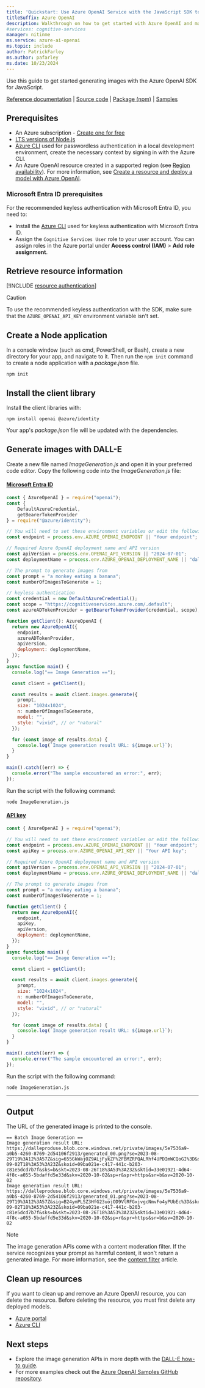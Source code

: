 ```yaml
---
title: 'Quickstart: Use Azure OpenAI Service with the JavaScript SDK to generate images'
titleSuffix: Azure OpenAI
description: Walkthrough on how to get started with Azure OpenAI and make your first image generation call with the JavaScript SDK. 
#services: cognitive-services
manager: nitinme
ms.service: azure-ai-openai
ms.topic: include
author: PatrickFarley
ms.author: pafarley
ms.date: 10/23/2024
---
```


Use this guide to get started generating images with the Azure OpenAI SDK for JavaScript.

[Reference documentation](https://platform.openai.com/docs/api-reference/images/create) | [Source code](https://github.com/openai/openai-node) | [Package (npm)](https://www.npmjs.com/package/openai) | [Samples](https://github.com/Azure/azure-sdk-for-js/tree/main/sdk/openai/openai/samples)

## Prerequisites

- An Azure subscription - [Create one for free](https://azure.microsoft.com/free/cognitive-services?azure-portal=true)
- [LTS versions of Node.js](https://github.com/nodejs/release#release-schedule)
- [Azure CLI](/cli/azure/install-azure-cli) used for passwordless authentication in a local development environment, create the necessary context by signing in with the Azure CLI.
- An Azure OpenAI resource created in a supported region (see [Region availability](/azure/ai-services/openai/concepts/models#model-summary-table-and-region-availability)). For more information, see [Create a resource and deploy a model with Azure OpenAI](../how-to/create-resource.md).

### Microsoft Entra ID prerequisites

For the recommended keyless authentication with Microsoft Entra ID, you need to:
- Install the [Azure CLI](/cli/azure/install-azure-cli) used for keyless authentication with Microsoft Entra ID.
- Assign the `Cognitive Services User` role to your user account. You can assign roles in the Azure portal under **Access control (IAM)** > **Add role assignment**.

## Retrieve resource information

[!INCLUDE [resource authentication](resource-authentication.md)]

> [!CAUTION]
> To use the recommended keyless authentication with the SDK, make sure that the `AZURE_OPENAI_API_KEY` environment variable isn't set. 

## Create a Node application

In a console window (such as cmd, PowerShell, or Bash), create a new directory for your app, and navigate to it. Then run the `npm init` command to create a node application with a _package.json_ file.

```console
npm init
```

## Install the client library

Install the client libraries with:

```console
npm install openai @azure/identity
```

Your app's _package.json_ file will be updated with the dependencies.

## Generate images with DALL-E

Create a new file named _ImageGeneration.js_ and open it in your preferred code editor. Copy the following code into the _ImageGeneration.js_ file:



#### [Microsoft Entra ID](#tab/keyless)

```javascript
const { AzureOpenAI } = require("openai");
const { 
    DefaultAzureCredential, 
    getBearerTokenProvider 
} = require("@azure/identity");

// You will need to set these environment variables or edit the following values
const endpoint = process.env.AZURE_OPENAI_ENDPOINT || "Your endpoint";

// Required Azure OpenAI deployment name and API version
const apiVersion = process.env.OPENAI_API_VERSION || "2024-07-01";
const deploymentName = process.env.AZURE_OPENAI_DEPLOYMENT_NAME || "dall-e-3";

// The prompt to generate images from
const prompt = "a monkey eating a banana";
const numberOfImagesToGenerate = 1;

// keyless authentication    
const credential = new DefaultAzureCredential();
const scope = "https://cognitiveservices.azure.com/.default";
const azureADTokenProvider = getBearerTokenProvider(credential, scope);

function getClient(): AzureOpenAI {
  return new AzureOpenAI({
    endpoint,
    azureADTokenProvider,
    apiVersion,
    deployment: deploymentName,
  });
}
async function main() {
  console.log("== Image Generation ==");

  const client = getClient();

  const results = await client.images.generate({
    prompt,
    size: "1024x1024",
    n: numberOfImagesToGenerate,
    model: "",
    style: "vivid", // or "natural"
  });

  for (const image of results.data) {
    console.log(`Image generation result URL: ${image.url}`);
  }
}

main().catch((err) => {
  console.error("The sample encountered an error:", err);
});
```

Run the script with the following command:

```console
node ImageGeneration.js
```



#### [API key](#tab/api-key)

```javascript
const { AzureOpenAI } = require("openai");

// You will need to set these environment variables or edit the following values
const endpoint = process.env.AZURE_OPENAI_ENDPOINT || "Your endpoint";
const apiKey = process.env.AZURE_OPENAI_API_KEY || "Your API key";

// Required Azure OpenAI deployment name and API version
const apiVersion = process.env.OPENAI_API_VERSION || "2024-07-01";
const deploymentName = process.env.AZURE_OPENAI_DEPLOYMENT_NAME || "dall-e-3";

// The prompt to generate images from
const prompt = "a monkey eating a banana";
const numberOfImagesToGenerate = 1;

function getClient() {
  return new AzureOpenAI({
    endpoint,
    apiKey,
    apiVersion,
    deployment: deploymentName,
  });
}
async function main() {
  console.log("== Image Generation ==");

  const client = getClient();

  const results = await client.images.generate({
    prompt,
    size: "1024x1024",
    n: numberOfImagesToGenerate,
    model: "",
    style: "vivid", // or "natural"
  });

  for (const image of results.data) {
    console.log(`Image generation result URL: ${image.url}`);
  }
}

main().catch((err) => {
  console.error("The sample encountered an error:", err);
});
```

Run the script with the following command:

```console
node ImageGeneration.js
```

---

## Output

The URL of the generated image is printed to the console.

```console
== Batch Image Generation ==
Image generation result URL: https://dalleproduse.blob.core.windows.net/private/images/5e7536a9-a0b5-4260-8769-2d54106f2913/generated_00.png?se=2023-08-29T19%3A12%3A57Z&sig=655GkWajOZ9ALjFykZF%2FBMZRPQALRhf4UPDImWCQoGI%3D&ske=2023-09-02T18%3A53%3A23Z&skoid=09ba021e-c417-441c-b203-c81e5dcd7b7f&sks=b&skt=2023-08-26T18%3A53%3A23Z&sktid=33e01921-4d64-4f8c-a055-5bdaffd5e33d&skv=2020-10-02&sp=r&spr=https&sr=b&sv=2020-10-02
Image generation result URL: https://dalleproduse.blob.core.windows.net/private/images/5e7536a9-a0b5-4260-8769-2d54106f2913/generated_01.png?se=2023-08-29T19%3A12%3A57Z&sig=B24ymPLSZ3HfG23uojOD9VlRFGxjvgcNmvFo4yPUbEc%3D&ske=2023-09-02T18%3A53%3A23Z&skoid=09ba021e-c417-441c-b203-c81e5dcd7b7f&sks=b&skt=2023-08-26T18%3A53%3A23Z&sktid=33e01921-4d64-4f8c-a055-5bdaffd5e33d&skv=2020-10-02&sp=r&spr=https&sr=b&sv=2020-10-02
```

> [!NOTE]
> The image generation APIs come with a content moderation filter. If the service recognizes your prompt as harmful content, it won't return a generated image. For more information, see the [content filter](../concepts/content-filter.md) article.

## Clean up resources

If you want to clean up and remove an Azure OpenAI resource, you can delete the resource. Before deleting the resource, you must first delete any deployed models.

- [Azure portal](../../multi-service-resource.md?pivots=azportal#clean-up-resources)
- [Azure CLI](../../multi-service-resource.md?pivots=azcli#clean-up-resources)

## Next steps

* Explore the image generation APIs in more depth with the [DALL-E how-to guide](../how-to/dall-e.md).
* For more examples check out the [Azure OpenAI Samples GitHub repository](https://github.com/Azure/openai-samples).
